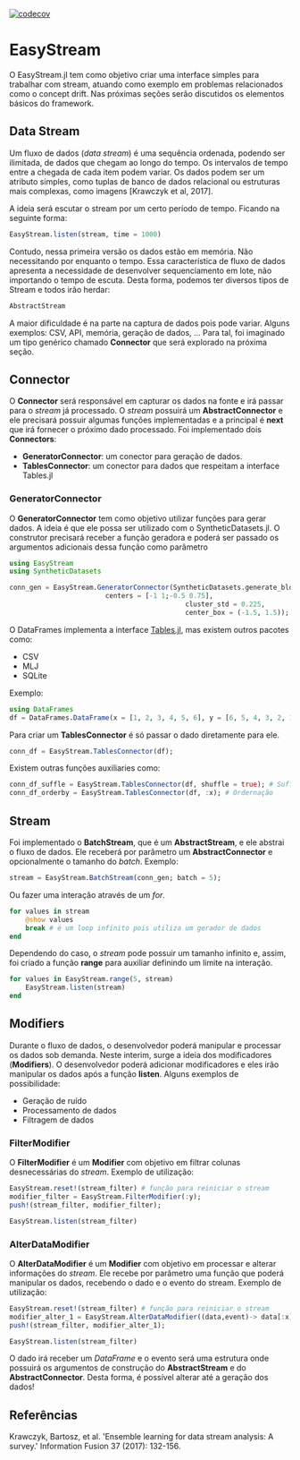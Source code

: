 [![codecov](https://codecov.io/gh/ATISLabs/EasyStream.jl/branch/master/graph/badge.svg?token=13TrPsgakO)](https://codecov.io/gh/ATISLabs/EasyStream.jl)

# EasyStream

O EasyStream.jl tem como objetivo criar uma interface simples para trabalhar com stream, atuando como exemplo em problemas relacionados como o concept drift. Nas próximas seções serão discutidos os elementos básicos do framework.

## Data Stream

Um fluxo de dados (_data stream_) é uma sequência ordenada, podendo ser ilimitada, de dados que chegam ao longo do tempo. Os intervalos de tempo entre a chegada de cada item podem variar. Os dados podem ser um atributo simples, como tuplas de banco de dados relacional ou estruturas mais complexas, como imagens [Krawczyk et al, 2017].

A ideia será escutar o stream por um certo período de tempo. Ficando na seguinte forma:

```julia
EasyStream.listen(stream, time = 1000)
```

Contudo, nessa primeira versão os dados estão em memória. Não necessitando por enquanto o tempo. Essa característica de fluxo de dados apresenta a necessidade de desenvolver sequenciamento em lote, não importando o tempo de escuta.
Desta forma, podemos ter diversos tipos de Stream e todos irão herdar:

```julia
AbstractStream
```

A maior dificuldade é na parte na captura de dados pois pode variar. Alguns exemplos: CSV, API, memória, geração de dados, ... Para tal, foi imaginado um tipo genérico chamado __Connector__ que será explorado na próxima seção.

## Connector

O __Connector__ será responsável em capturar os dados na fonte e irá passar para o _stream_ já processado. O _stream_ possuirá um __AbstractConnector__ e ele precisará possuir algumas funções implementadas e a principal é __next__ que irá fornecer o próximo dado processado. Foi implementado dois __Connectors__:

- __GeneratorConnector__: um conector para geração de dados.
- __TablesConnector__: um conector para dados que respeitam a interface Tables.jl

### GeneratorConnector

O __GeneratorConnector__ tem como objetivo utilizar funções para gerar dados. A ideia é que ele possa ser utilizado com o SyntheticDatasets.jl. O construtor precisará receber a função geradora e poderá ser passado os argumentos adicionais dessa função como parâmetro

```julia
using EasyStream
using SyntheticDatasets

conn_gen = EasyStream.GeneratorConnector(SyntheticDatasets.generate_blobs, 
						centers = [-1 1;-0.5 0.75], 
                                        	cluster_std = 0.225, 
                                        	center_box = (-1.5, 1.5));
```

O DataFrames implementa a interface [Tables.jl](https://github.com/JuliaData/Tables.jl), mas existem outros pacotes como:
- CSV
- MLJ
- SQLite

Exemplo:

```julia
using DataFrames
df = DataFrames.DataFrame(x = [1, 2, 3, 4, 5, 6], y = [6, 5, 4, 3, 2, 1]);
```

Para criar um __TablesConnector__ é só passar o dado diretamente para ele.

```julia
conn_df = EasyStream.TablesConnector(df);
```

Existem outras funções auxiliaries como:

```julia
conn_df_suffle = EasyStream.TablesConnector(df, shuffle = true); # Suffle
conn_df_orderby = EasyStream.TablesConnector(df, :x); # Ordernação
```

## Stream

Foi implementado o __BatchStream__, que é um __AbstractStream__, e ele abstrai o fluxo de dados. Ele receberá por parâmetro um __AbstractConnector__ e opcionalmente o tamanho do _batch_. Exemplo:

```julia
stream = EasyStream.BatchStream(conn_gen; batch = 5);
```

Ou fazer uma interação através de um _for_.

```julia
for values in stream
	@show values
	break # é um loop infinito pois utiliza um gerador de dados
end
```
Dependendo do caso, o _stream_ pode possuir um tamanho infinito e, assim, foi criado a função __range__ para auxiliar definindo um limite na interação.

```julia
for values in EasyStream.range(5, stream)
	EasyStream.listen(stream)
end
```

## Modifiers

Durante o fluxo de dados, o desenvolvedor poderá manipular e processar os dados sob demanda. Neste interim, surge a ideia dos modificadores (__Modifiers__). O desenvolvedor poderá adicionar modificadores e eles irão manipular os dados após a função __listen__. Alguns exemplos de possibilidade:

- Geração de ruído
- Processamento de dados
- Filtragem de dados

### FilterModifier

O __FilterModifier__ é um __Modifier__ com objetivo em filtrar colunas desnecessárias do _stream_. Exemplo de utilização:

```julia
EasyStream.reset!(stream_filter) # função para reiniciar o stream
modifier_filter = EasyStream.FilterModifier(:y);
push!(stream_filter, modifier_filter);

EasyStream.listen(stream_filter)
```

### AlterDataModifier

O __AlterDataModifier__ é um __Modifier__ com objetivo em processar e alterar informações do _stream_. Ele recebe por parâmetro uma função que poderá manipular os dados, recebendo o dado e o evento do stream. Exemplo de utilização:

```julia
EasyStream.reset!(stream_filter) # função para reiniciar o stream
modifier_alter_1 = EasyStream.AlterDataModifier((data,event)-> data[:x] .= 5)
push!(stream_filter, modifier_alter_1);

EasyStream.listen(stream_filter)
```

O dado irá receber um _DataFrame_ e o evento será uma estrutura onde possuirá os argumentos de construção do __AbstractStream__ e do __AbstractConnector__. Desta forma, é possível alterar até a geração dos dados!

## Referências
Krawczyk, Bartosz, et al. 'Ensemble learning for data stream analysis: A survey.' Information Fusion 37 (2017): 132-156.

